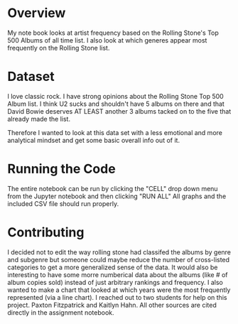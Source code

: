 # Overview

My note book looks at artist frequency based on the Rolling Stone's Top 500 Albums of all time list. I also look at which generes appear most frequently on the Rolling Stone list. 

# Dataset

I love classic rock. I have strong opinions about the Rolling Stone Top 500 Album list. I think U2 sucks and shouldn't have 5 albums on there and that David Bowie deserves AT LEAST another 3 albums tacked on to the five that already made the list. 

Therefore I wanted to look at this data set with a less emotional and more analytical mindset and get some basic overall info out of it. 


# Running  the Code

The entire notebook can be run by clicking the "CELL" drop down menu from the Jupyter notebook and then clicking "RUN ALL" 
All graphs and the included CSV file should run properly. 

# Contributing

I decided not to edit the way rolling stone had classifed the albums by genre and subgenre but someone could maybe reduce the number of cross-listed categories to get a more generalized sense of the data. It would also be interesting to have some morre numberical data about the albums (like # of album copies sold) instead of just arbitrary rankings and frequency. I also wanted to make a chart that looked at which years were the most frequently represented (via a line chart). I reached out to two students for help on this project. Paxton Fitzpatrick and Kaitlyn Hahn. All other sources are cited directly in the assignment notebook. 



